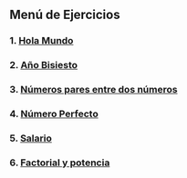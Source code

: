 ## Menú de Ejercicios 
### 1. [Hola Mundo](https://github.com/CesarCarmona30/EjerciciosCpp/blob/main/Ejercicios-C++/Menu/HelloWorld)
### 2. [Año Bisiesto](https://github.com/CesarCarmona30/EjerciciosCpp/blob/main/Ejercicios-C++/Menu/AñoBisiesto)
### 3. [Números pares entre dos números](https://github.com/CesarCarmona30/EjerciciosCpp/blob/main/Ejercicios-C++/Menu/NumerosPares)
### 4. [Número Perfecto](https://github.com/CesarCarmona30/EjerciciosCpp/blob/main/Ejercicios-C++/Menu/NumeroPerfecto)
### 5. [Salario](https://github.com/CesarCarmona30/EjerciciosCpp/blob/main/Ejercicios-C++/Menu/Salario)
### 6. [Factorial y potencia](https://github.com/CesarCarmona30/EjerciciosCpp/blob/main/Ejercicios-C++/Menu/FactorialPotencia)